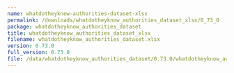 ```yaml
---
name: whatdotheyknow-authorities-dataset-xlsx
permalink: /downloads/whatdotheyknow_authorities_dataset_xlsx/0_73_0
package: whatdotheyknow_authorities_dataset
title: whatdotheyknow_authorities_dataset_xlsx
filename: whatdotheyknow_authorities_dataset.xlsx
version: 0.73.0
full_version: 0.73.0
file: /data/whatdotheyknow_authorities_dataset/0.73.0/whatdotheyknow_authorities_dataset.xlsx
---
```

